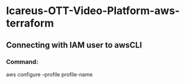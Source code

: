# Icareus-OTT-Video-Platform-aws-terraform
   ## Connecting with IAM user  to awsCLI
   ### Command: 
   aws configure –profile profile-name
